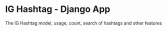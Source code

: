 # IG Hashtag - Django App

The IG Hashtag model, usage, count, search of hashtags and other features <br /><br />

